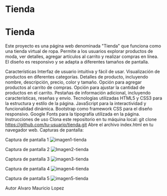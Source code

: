 # Tienda
Tienda
=================================================
Este proyecto es una página web denominada "Tienda" que funciona como una tienda virtual de ropa. Permite a los usuarios explorar productos de moda, ver detalles, agregar artículos al carrito y realizar compras en línea. El diseño es responsivo y se adapta a diferentes tamaños de pantalla.

Características
Interfaz de usuario intuitiva y fácil de usar.
Visualización de productos en diferentes categorías.
Detalles de producto, incluyendo nombre, descripción, precio, color y tamaño.
Opción para agregar productos al carrito de compras.
Opción para ajustar la cantidad de productos en el carrito.
Pestañas de información adicional, incluyendo características, reseñas y envío.
Tecnologías utilizadas
HTML5 y CSS3 para la estructura y estilo de la página.
JavaScript para la interactividad y funcionalidad dinámica.
Bootstrap como framework CSS para el diseño responsivo.
Google Fonts para la tipografía utilizada en la página.
Instrucciones de uso
Clona este repositorio en tu máquina local: git clone https://github.com/tu-usuario/tienda.git
Abre el archivo index.html en tu navegador web.
Capturas de pantalla:

Captura de pantalla 1
![imagen1-tienda](https://github.com/lopezalvaro16/Tienda/assets/68611480/64fa13ed-8051-4dbf-83df-3689b2e6fc1f)

Captura de pantalla 2
![Imagen2-tienda](https://github.com/lopezalvaro16/Tienda/assets/68611480/96013c31-14f4-4941-86bd-b5c27916a70a)

Captura de pantalla 3
![imagen3-tienda](https://github.com/lopezalvaro16/Tienda/assets/68611480/4f6609ae-8ef7-46c6-86dd-1f4a1732b355)

Captura de pantalla 4
![imagen4-tienda](https://github.com/lopezalvaro16/Tienda/assets/68611480/41279aaf-471e-4cc6-9eca-e1349f7864c1)

Captura de pantalla 5
![imagen5-tienda](https://github.com/lopezalvaro16/Tienda/assets/68611480/8ff30edc-ae3d-48ed-b0dd-afc711d0278f)


Autor
Alvaro Mauricio Lopez
